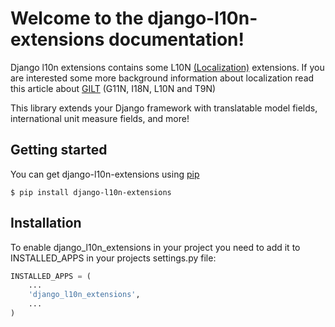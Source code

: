 # Welcome to the django-l10n-extensions documentation!

Django l10n extensions contains some L10N [(Localization)](https://en.wikipedia.org/wiki/Internationalization_and_localization)
extensions. If you are interested some more background information about localization read this article about 
[GILT](http://www.aranchodoc.com/what-is-gilt/) (G11N, I18N, L10N and T9N)


This library extends your Django framework with translatable model fields, international unit measure fields, and more!

## Getting started

You can get django-l10n-extensions using [pip](https://packaging.python.org/current/)

```$ pip install django-l10n-extensions```

## Installation
To enable django_l10n_extensions in your project you need to add it to INSTALLED_APPS in your projects settings.py file:

```python
INSTALLED_APPS = (
    ...
    'django_l10n_extensions',
    ...
)
```

